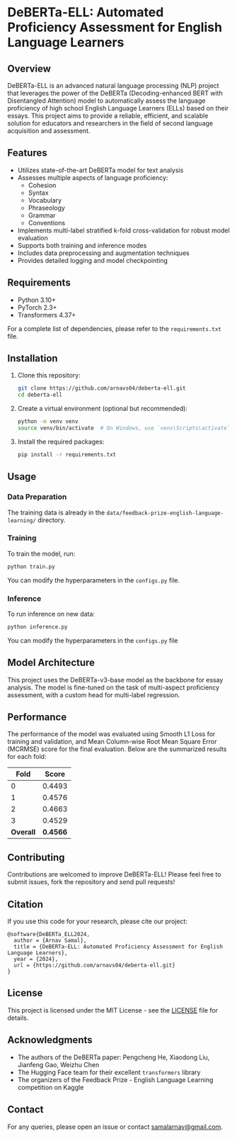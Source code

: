 # DeBERTa-ELL: Automated Proficiency Assessment for English Language Learners

## Overview

DeBERTa-ELL is an advanced natural language processing (NLP) project that leverages the power of the DeBERTa (Decoding-enhanced BERT with Disentangled Attention) model to automatically assess the language proficiency of high school English Language Learners (ELLs) based on their essays. This project aims to provide a reliable, efficient, and scalable solution for educators and researchers in the field of second language acquisition and assessment.

## Features

- Utilizes state-of-the-art DeBERTa model for text analysis
- Assesses multiple aspects of language proficiency:
  - Cohesion
  - Syntax
  - Vocabulary
  - Phraseology
  - Grammar
  - Conventions
- Implements multi-label stratified k-fold cross-validation for robust model evaluation
- Supports both training and inference modes
- Includes data preprocessing and augmentation techniques
- Provides detailed logging and model checkpointing

## Requirements

- Python 3.10+
- PyTorch 2.3+
- Transformers 4.37+

For a complete list of dependencies, please refer to the `requirements.txt` file.

## Installation

1. Clone this repository:
   ```bash
   git clone https://github.com/arnavs04/deberta-ell.git
   cd deberta-ell
   ```

2. Create a virtual environment (optional but recommended):
   ```bash
   python -m venv venv
   source venv/bin/activate  # On Windows, use `venv\Scripts\activate`
   ```

3. Install the required packages:
   ```bash
   pip install -r requirements.txt
   ```

## Usage

### Data Preparation

The training data is already in the `data/feedback-prize-english-language-learning/` directory.

### Training

To train the model, run:

```bash
python train.py
```

You can modify the hyperparameters in the `configs.py` file.

### Inference

To run inference on new data:

```bash
python inference.py
```

You can modify the hyperparameters in the `configs.py` file

## Model Architecture

This project uses the DeBERTa-v3-base model as the backbone for essay analysis. The model is fine-tuned on the task of multi-aspect proficiency assessment, with a custom head for multi-label regression.

## Performance

The performance of the model was evaluated using Smooth L1 Loss for training and validation, and Mean Column-wise Root Mean Square Error (MCRMSE) score for the final evaluation. Below are the summarized results for each fold:

| Fold     | Score   |  
| -------- | ------- |
| 0        | 0.4493  |
| 1        | 0.4576  |
| 2        | 0.4663  |
| 3        | 0.4529  |
| **Overall**  | **0.4566**  |

## Contributing

Contributions are welcomed to improve DeBERTa-ELL! Please feel free to submit issues, fork the repository and send pull requests!

## Citation

If you use this code for your research, please cite our project:

```
@software{DeBERTa_ELL2024,
  author = {Arnav Samal},
  title = {DeBERTa-ELL: Automated Proficiency Assessment for English Language Learners},
  year = {2024},
  url = {https://github.com/arnavs04/deberta-ell.git}
}
```

## License

This project is licensed under the MIT License - see the [LICENSE](LICENSE) file for details.

## Acknowledgments

- The authors of the DeBERTa paper: Pengcheng He, Xiaodong Liu, Jianfeng Gao, Weizhu Chen
- The Hugging Face team for their excellent `transformers` library
- The organizers of the Feedback Prize - English Language Learning competition on Kaggle

## Contact

For any queries, please open an issue or contact [samalarnav@gmail.com](mailto:samalarnav@gmail.com).

